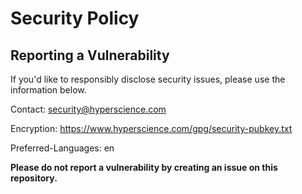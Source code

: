 # Security Policy

## Reporting a Vulnerability

If you'd like to responsibly disclose security issues, please use the information below. 

Contact: security@hyperscience.com

Encryption: https://www.hyperscience.com/gpg/security-pubkey.txt

Preferred-Languages: en

**Please do not report a vulnerability by creating an issue on this repository.**
